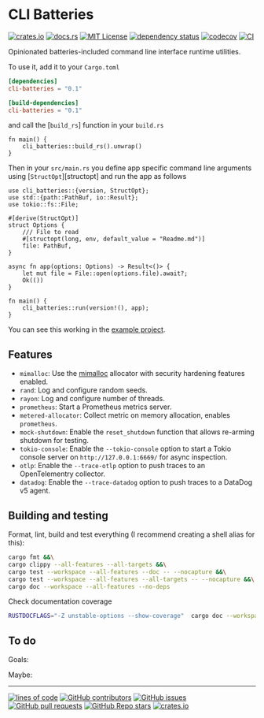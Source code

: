 # CLI Batteries

[![crates.io](https://buildstats.info/crate/cli-batteries)](https://crates.io/crates/cli-batteries)
[![docs.rs](https://img.shields.io/docsrs/cli-batteries)](https://docs.rs/cli-batteries)
[![MIT License](https://img.shields.io/github/license/recmo/cli-batteries)](https://github.com/recmo/cli-batteries/blob/main/mit-license.md)
[![dependency status](https://deps.rs/repo/github/recmo/cli-batteries/status.svg)](https://deps.rs/repo/github/recmo/cli-batteries)
[![codecov](https://codecov.io/gh/recmo/cli-batteries/branch/main/graph/badge.svg?token=WBPZ9U4TTO)](https://codecov.io/gh/recmo/cli-batteries)
[![CI](https://github.com/recmo/cli-batteries/actions/workflows/ci.yml/badge.svg)](https://github.com/recmo/cli-batteries/actions/workflows/ci.yml)

Opinionated batteries-included command line interface runtime utilities.

To use it, add it to your `Cargo.toml`

```toml
[dependencies]
cli-batteries = "0.1"

[build-dependencies]
cli-batteries = "0.1"
```

and call the [`build_rs`] function in your `build.rs`

```rust,ignore
fn main() {
    cli_batteries::build_rs().unwrap()
}
```

Then in your `src/main.rs` you define app specific command line arguments using [`StructOpt`][structopt] and run the app as follows

```rust,ignore
use cli_batteries::{version, StructOpt};
use std::{path::PathBuf, io::Result};
use tokio::fs::File;

#[derive(StructOpt)]
struct Options {
    /// File to read
    #[structopt(long, env, default_value = "Readme.md")]
    file: PathBuf,
}

async fn app(options: Options) -> Result<()> {
    let mut file = File::open(options.file).await?;
    Ok(())
}

fn main() {
    cli_batteries::run(version!(), app);
}
```

You can see this working in the [example project](./example).

## Features

* `mimalloc`: Use the [mimalloc] allocator with security hardening features enabled.
* `rand`: Log and configure random seeds.
* `rayon`: Log and configure number of threads.
* `prometheus`: Start a Prometheus metrics server.
* `metered-allocator`: Collect metric on memory allocation, enables `prometheus`.
* `mock-shutdown`: Enable the `reset_shutdown` function that allows re-arming shutdown for testing.
* `tokio-console`: Enable the `--tokio-console` option to start a Tokio console server on `http://127.0.0.1:6669/` for async inspection.
* `otlp`: Enable the `--trace-otlp` option to push traces to an OpenTelementry collector.
* `datadog`: Enable the `--trace-datadog` option to push traces to a DataDog v5 agent.

[mimalloc]: https://github.com/microsoft/mimalloc


## Building and testing

Format, lint, build and test everything (I recommend creating a shell alias for this):

```sh
cargo fmt &&\
cargo clippy --all-features --all-targets &&\
cargo test --workspace --all-features --doc -- --nocapture &&\
cargo test --workspace --all-features --all-targets -- --nocapture &&\
cargo doc --workspace --all-features --no-deps
```

Check documentation coverage

```sh
RUSTDOCFLAGS="-Z unstable-options --show-coverage"  cargo doc --workspace --all-features --no-deps
```

## To do

Goals:

Maybe:

---

[![lines of code](https://img.shields.io/tokei/lines/github/recmo/cli-batteries)](https://github.com/recmo/cli-batteries)
[![GitHub contributors](https://img.shields.io/github/contributors/recmo/cli-batteries)](https://github.com/recmo/cli-batteries/graphs/contributors)
[![GitHub issues](https://img.shields.io/github/issues/recmo/cli-batteries)](https://github.com/recmo/cli-batteries/issues)
[![GitHub pull requests](https://img.shields.io/github/issues-pr/recmo/cli-batteries?label=PRs)](https://github.com/recmo/cli-batteries/pulls)
[![GitHub Repo stars](https://img.shields.io/github/stars/recmo/cli-batteries)](https://star-history.com/#recmo/cli-batteries&Date)
[![crates.io](https://img.shields.io/crates/d/cli-batteries)](https://crates.io/crates/cli-batteries)
